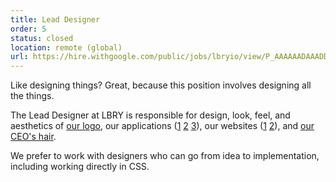 ```yaml
---
title: Lead Designer
order: 5
status: closed
location: remote (global)
url: https://hire.withgoogle.com/public/jobs/lbryio/view/P_AAAAAADAAADDIkS8VwCnPN?trackingTag=joinUs
---
```


Like designing things? Great, because this position involves designing all the things.

The Lead Designer at LBRY is responsible for design, look, feel, and aesthetics of [our logo](/img/lbry-dark.svg), our applications ([1](http://github.com/lbryio/lbry-desktop) [2](https://github.com/lbryio/lbry-android) [3](http://github.com/lbryio/spee.ch)), our websites ([1](https://lbry.com) [2](https://beta.lbry.tech)), and [our CEO's hair](https://spee.ch/5/hair.jpg).

We prefer to work with designers who can go from idea to implementation, including working directly in CSS.
